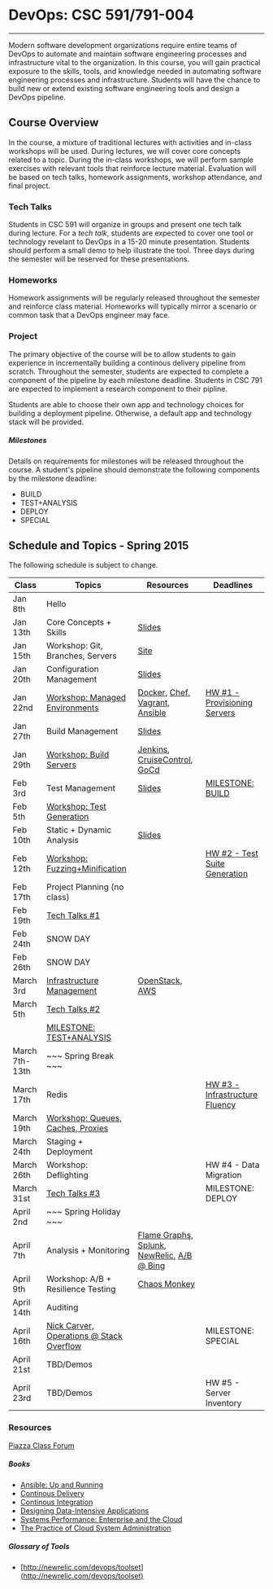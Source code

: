 # DevOps: CSC 591/791-004
-------------------------

Modern software development organizations require entire teams of DevOps to automate  and maintain software engineering processes and infrastructure vital to the organization. In this course, you will gain practical exposure to the skills, tools, and knowledge needed in automating software engineering processes and infrastructure. 
Students will have the chance to build new or extend existing software engineering tools and design a DevOps pipeline.

## Course Overview

In the course, a mixture of traditional lectures with activities and in-class workshops will be used.  During lectures, we will cover core concepts related to a topic. During the in-class workshops, we will perform sample exercises with relevant tools that reinforce lecture material.  Evaluation will be based on tech talks, homework assignments, workshop attendance, and final project.

### Tech Talks

Students in CSC 591 will organize in groups and present one tech talk during lecture.  For a *tech talk*, students are expected to cover one tool or technology revelant to DevOps in a 15-20 minute presentation.  Students should perform a small demo to help illustrate the tool. Three days during the semester will be reserved for these presentations.

### Homeworks

Homework assignments will be regularly released throughout the semester and reinforce class material.  Homeworks will typically mirror a scenario or common task that a DevOps engineer may face.

### Project

The primary objective of the course will be to allow students to gain experience in incrementally building a continous delivery pipeline from scratch.  Throughout the semester, students are expected to complete a component of the pipeline by each milestone deadline.  Students in CSC 791 are expected to implement a research component to their pipline. 

Students are able to choose their own app and technology choices for building a deployment pipeline.  Otherwise, a default app and technology stack will be provided.

##### Milestones

Details on requirements for milestones will be released throughout the course.  A student's pipeline should demonstrate the following components by the milestone deadline:

* BUILD
* TEST+ANALYSIS
* DEPLOY
* SPECIAL

## Schedule and Topics - Spring 2015

The following schedule is subject to change.

| Class    | Topics                           |  Resources |  Deadlines |
|----------|----------------------------------|------------| ----------            |
| Jan 8th  | Hello                            | &nbsp;     |  &nbsp;               | 
| Jan 13th | Core Concepts + Skills           | [Slides](https://docs.google.com/presentation/d/1gawFfJyPssbtiLs1-4FGow4Ph1-AHJeEo9B_S8Kvr70/edit)     |  &nbsp;               |
| Jan 15th | Workshop: Git, Branches, Servers | [Site](https://github.ncsu.edu/CSC-DevOps-Spring2015/ServersWorkshop)     |  &nbsp;               |
| Jan 20th | Configuration Management         | [Slides](https://docs.google.com/presentation/d/1sVDyCBwFnb1C0xKTswzmhsNn-FKwCXl434uZkAunI6M/edit#slide=id.g3ab49d3b9_154)     |  &nbsp;               |
| Jan 22nd | [Workshop: Managed Environments](https://github.com/CSC-DevOps/Course/blob/master/Workshops/CM.md)   | [Docker](https://www.docker.com/), [Chef](https://www.chef.io/chef/), [Vagrant](https://www.vagrantup.com/), [Ansible](http://www.ansible.com/get-started)     |  [HW #1 - Provisioning Servers](https://github.com/CSC-DevOps/Course/blob/master/HW/HW1.md) |
| Jan 27th | Build Management                 | [Slides](https://docs.google.com/presentation/d/1KoMQark9bdaNMBpSBfEewjR1qEic_Fi0nJxN6si6BgA/)     |  &nbsp;               |
| Jan 29th | [Workshop: Build Servers](https://github.com/CSC-DevOps/Course/blob/master/Workshops/Build.md)          | [Jenkins](http://jenkins-ci.org/), [CruiseControl](http://cruisecontrol.sourceforge.net/), [GoCd](http://www.go.cd/)     | &nbsp; |
| Feb 3rd  | Test Management                  | [Slides](https://docs.google.com/presentation/d/1tuGkWE86C-MwajbOVsUgVoJUletVszwhPHecWEd7ZYU/)     |  [MILESTONE: BUILD](https://github.com/CSC-DevOps/Course/blob/master/Project/BuildMilestone.md)     |
| Feb 5th  | [Workshop: Test Generation](https://github.com/CSC-DevOps/TestGeneration/blob/master/README.md)            | &nbsp;     |  &nbsp;               |
| Feb 10th | Static + Dynamic Analysis        | [Slides](https://docs.google.com/presentation/d/1Bf-9ASmoYrBsiisseGbxMkXCvPyJtB46zP41y7wFKE0/edit)     |  &nbsp;               |
| Feb 12th | [Workshop: Fuzzing+Minification](https://github.com/CSC-DevOps/Fuzzing)                | &nbsp;     |  [HW #2 - Test Suite Generation](https://github.com/CSC-DevOps/Course/blob/master/HW/HW2.md) |
| Feb 17th | Project Planning (no class)      | &nbsp;     |  &nbsp;               |
| Feb 19th | [Tech Talks #1](https://github.com/CSC-DevOps/Course/blob/master/TechTalks.md)                    | &nbsp;     |  &nbsp;               |
| Feb 24th | SNOW DAY            | &nbsp;     |  &nbsp;               |
| Feb 26th | SNOW DAY            | &nbsp;     |  |
| March 3rd| [Infrastructure Management](https://onedrive.live.com/fullscreen?cid=ff912f1dfcf67a6d&id=documents&resid=FF912F1DFCF67A6D%211734&filename=DevOpsInfrastructure.pptx&wx=p&wv=s&wc=officeapps.live.com&wy=y&wdSlideId=273&wdModeSwitchTime=1425393995253)        | [OpenStack](http://www.openstack.org/), [AWS]() | &nbsp;  |
| March 5th| [Tech Talks #2](https://github.com/CSC-DevOps/Course/blob/master/TechTalks.md)
| &nbsp;     | [MILESTONE: TEST+ANALYSIS](https://github.com/CSC-DevOps/Course/blob/master/Project/M2.md) |
| March 7th-13th  | ~~~ Spring Break ~~~      | &nbsp;     | &nbsp;                |
| March 17th | Redis               | &nbsp;     | [HW #3 - Infrastructure Fluency](https://github.com/CSC-DevOps/Course/blob/master/HW/HW3.md)                |
| March 19th | [Workshop: Queues, Caches, Proxies](https://github.com/CSC-DevOps/Queues)      | &nbsp;     | &nbsp;                |
| March 24th | Staging + Deployment                     | &nbsp;     | &nbsp;                | 
| March 26th | Workshop: Deflighting          | &nbsp;     | HW #4 - Data Migration                |
| March 31st | [Tech Talks #3](https://github.com/CSC-DevOps/Course/blob/master/TechTalks.md)                  | &nbsp;     | MILESTONE: DEPLOY     |
| April 2nd  | ~~~ Spring Holiday ~~~         | &nbsp;     | &nbsp;                |
| April 7th  | Analysis + Monitoring          | [Flame Graphs](https://www.usenix.org/conference/lisa13/technical-sessions/plenary/gregg), [Splunk](http://www.splunk.com/), [NewRelic](http://newrelic.com/), [A/B @ Bing](http://www.infoq.com/presentations/controlled-experiments) | &nbsp;                   |
| April 9th  | Workshop: A/B + Resilience Testing | [Chaos Monkey](https://github.com/Netflix/SimianArmy)     | &nbsp;                   |
| April 14th | Auditing              | &nbsp;     | &nbsp;                   |
| April 16th | [Nick Carver, Operations @ Stack Overflow](http://nickcraver.com/blog/)            | &nbsp;     | MILESTONE: SPECIAL       |
| April 21st | TBD/Demos             | &nbsp;     | &nbsp;                   |
| April 23rd | TBD/Demos             | &nbsp;     | HW #5 - Server Inventory |

### Resources

[Piazza Class Forum](https://piazza.com/class/i5dyy1jtzh4yy)

##### Books

* [Ansible: Up and Running](http://www.ansiblebook.com/)
* [Continous Delivery](http://continuousdelivery.com/)
* [Continous Integration](http://www.amazon.com/Continuous-Integration-Improving-Software-Reducing/dp/0321336380)
* [Designing Data-Intensive Applications](http://dataintensive.net/)
* [Systems Performance: Enterprise and the Cloud](http://www.brendangregg.com/sysperfbook.html)
* [The Practice of Cloud System Administration](http://the-cloud-book.com/)

##### Glossary of Tools

* [http://newrelic.com/devops/toolset](http://newrelic.com/devops/toolset)
